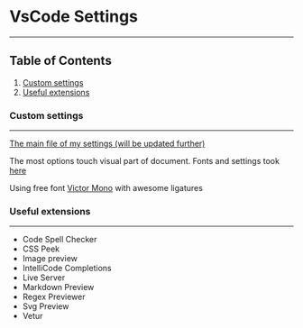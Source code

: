 # VsCode Settings
---

## Table of Contents

1. [Custom settings](#custom-settings)
2. [Useful extensions](#useful-extensions)

### Custom settings
---
[The main file of my settings (will be updated further)](https://gist.github.com/SmValeriya/2b793e6e0a0264183387906303312241)

The most options touch visual part of document.
Fonts and settings took [here](https://gist.github.com/mohokh67/63bd7d6fb1f2bb381e47cfb0478de071)

Using free font [Victor Mono](https://rubjo.github.io/victor-mono/) with awesome ligatures

### Useful extensions
---
- Code Spell Checker
- CSS Peek
- Image preview
- IntelliCode Completions
- Live Server
- Markdown Preview
- Regex Previewer
- Svg Preview
- Vetur
